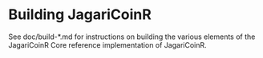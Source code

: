 Building JagariCoinR
================

See doc/build-*.md for instructions on building the various
elements of the JagariCoinR Core reference implementation of JagariCoinR.
